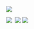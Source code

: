 <img src="https://capsule-render.vercel.app/api?type=wave&color=auto&height=300&section=header&text=HyeonIl%20Lee&fontSize=90" />

<img src="https://img.shields.io/badge/HTML5-E34F26?style=flat-square&logo=HTML5&logoColor=white"/>&nbsp;
<img src="https://img.shields.io/badge/Python-3766AB?style=flat-square&logo=Python&logoColor=white"/>
<img src="https://img.shields.io/badge/Java-FFCC00?style=flat-square&logo=Java&logoColor=white"/>
